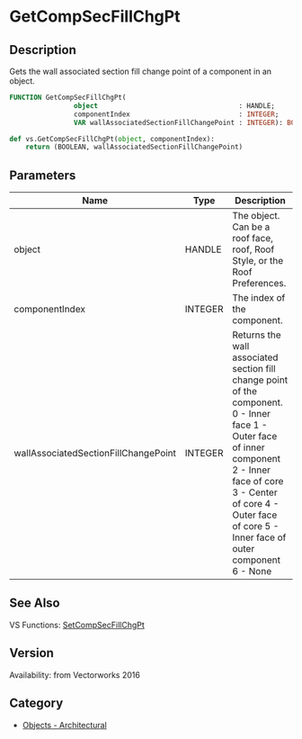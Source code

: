 # GetCompSecFillChgPt

## Description
Gets the wall associated section fill change point of a component in an object.

```pascal
FUNCTION GetCompSecFillChgPt(
				object                                   : HANDLE;
				componentIndex                           : INTEGER;
				VAR wallAssociatedSectionFillChangePoint : INTEGER): BOOLEAN;
```

```python
def vs.GetCompSecFillChgPt(object, componentIndex):
    return (BOOLEAN, wallAssociatedSectionFillChangePoint)
```

## Parameters
|Name|Type|Description|
|---|---|---|
|object|HANDLE|The object. Can be a roof face, roof, Roof Style, or the Roof Preferences.|
|componentIndex|INTEGER|The index of the component.|
|wallAssociatedSectionFillChangePoint|INTEGER|Returns the wall associated section fill change point of the component.  0 - Inner face 1 - Outer face of inner component 2 - Inner face of core 3 - Center of core 4 - Outer face of core 5 - Inner face of outer component 6 - None|

## See Also
VS Functions:
[SetCompSecFillChgPt](SetCompSecFillChgPt.md)

## Version
Availability: from Vectorworks 2016

## Category
* [Objects - Architectural](../Categories/Objects%20-%20Architectural.md)
